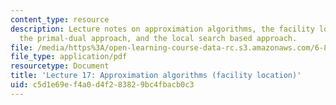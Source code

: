 ```yaml
---
content_type: resource
description: Lecture notes on approximation algorithms, the facility location problem,
  the primal-dual approach, and the local search based approach.
file: /media/https%3A/open-learning-course-data-rc.s3.amazonaws.com/6-854j-advanced-algorithms-fall-2008/c5d1e69ef4a0d4f283829bc4fbacb0c3_lec17.pdf
file_type: application/pdf
resourcetype: Document
title: 'Lecture 17: Approximation algorithms (facility location)'
uid: c5d1e69e-f4a0-d4f2-8382-9bc4fbacb0c3
---
```

